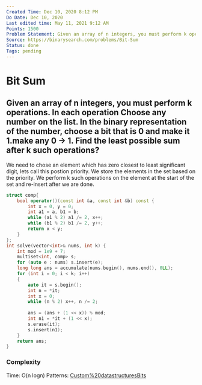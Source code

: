 ```yaml
---
Created Time: Dec 10, 2020 8:12 PM
Do Date: Dec 10, 2020
Last edited time: May 11, 2021 9:12 AM
Points: 1500
Problem Statement: Given an array of n integers, you must perform k operations. In each operation Choose any number on the list. In the binary representation of the number, choose a bit that is 0 and make it 1.make any 0 → 1. Find the least possible sum after k such operations?
Source: https://binarysearch.com/problems/Bit-Sum
Status: done
Tags: pending
---
```


# Bit Sum

Given an array of n integers, you must perform k operations. In each operation Choose any number on the list. In the binary representation of the number, choose a bit that is 0 and make it 1.make any 0 → 1. Find the least possible sum after k such operations?
---
We need to chose an element which has zero closest to least significant digit, lets call this postion priority. We store the elements in the set based on the priority. 
We perform k such operations on the element at the start of the set and re-insert after we are done.   
```cpp
struct comp{
    bool operator()(const int &a, const int &b) const {
        int x = 0, y = 0; 
        int a1 = a, b1 = b; 
        while (a1 % 2) a1 /= 2, x++; 
        while (b1 % 2) b1 /= 2, y++; 
        return x < y; 
    }
};
int solve(vector<int>& nums, int k) {
    int mod = 1e9 + 7; 
    multiset<int, comp> s; 
    for (auto e : nums) s.insert(e); 
    long long ans = accumulate(nums.begin(), nums.end(), 0LL); 
    for (int i = 0; i < k; i++)
    {
        auto it = s.begin(); 
        int n = *it;
        int x = 0; 
        while (n % 2) x++, n /= 2; 
        
        ans = (ans + (1 << x)) % mod; 
        int n1 = *it + (1 << x); 
        s.erase(it);
        s.insert(n1); 
    }
    return ans; 
}
```
### Complexity
Time: O(n logn)
Patterns: [Custom%20datastructures](Custom%20datastructures.md)[Bits](Bits.md)